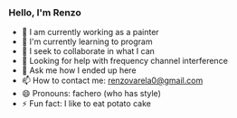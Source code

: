 ### Hello, I'm Renzo 
- 🔭 I am currently working as a painter
- 🌱 I'm currently learning to program
- 👯 I seek to collaborate in what I can
- 🤔 Looking for help with frequency channel interference
- 💬 Ask me how I ended up here
- 📫 How to contact me: renzovarela0@gmail.com
- 😄 Pronouns: fachero (who has style)
- ⚡ Fun fact: I like to eat potato cake

<!--
**renzovarela9/renzovarela9** is a ✨ _special_ ✨ repository because its `README.md` (this file) appears on its GitHub profile.

Here are some ideas to get started:

- 🔭 I am currently working as a painter
- 🌱 I'm currently learning to program
- 👯 I seek to collaborate in what I can
- 🤔 Looking for help with frequency channel interference
- 💬 Ask me how I ended up here
- 📫 How to contact me: renzovarela0@gmail.com
- 😄 Pronouns: fachero (who has style)
- ⚡ Fun fact: I like to eat potato cake
-->
